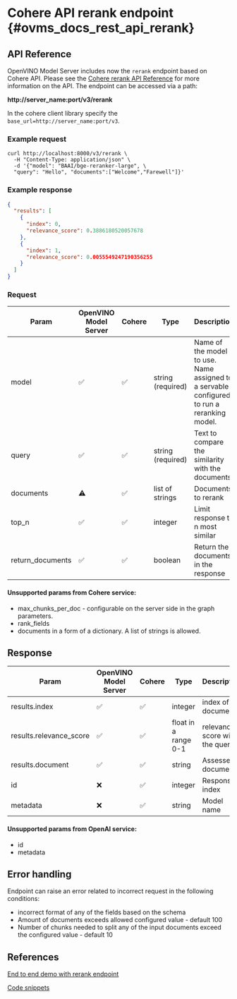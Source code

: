 # Cohere API rerank endpoint {#ovms_docs_rest_api_rerank}

## API Reference
OpenVINO Model Server includes now the `rerank` endpoint based on Cohere API.
Please see the [Cohere rerank API Reference](https://docs.cohere.com/reference/rerank) for more information on the API.
The endpoint can be accessed via a path:

<b>http://server_name:port/v3/rerank</b>

In the cohere client library specify the `base_url=http://server_name:port/v3`.

### Example request

```
curl http://localhost:8000/v3/rerank \
  -H "Content-Type: application/json" \
  -d '{"model": "BAAI/bge-reranker-large", \
  "query": "Hello", "documents":["Welcome","Farewell"]}'
```

### Example response

```json
{
  "results": [
    {
      "index": 0,
      "relevance_score": 0.3886180520057678
    },
    {
      "index": 1,
      "relevance_score": 0.0055549247190356255
    }
  ]
}
```


### Request

| Param | OpenVINO Model Server | Cohere | Type | Description |
|-----|----------|----------|---------|-----|
| model | ✅ | ✅ | string (required) | Name of the model to use. Name assigned to a servable configured to run a reranking model.  |
| query | ✅ | ✅ | string (required) | Text to compare the similarity with the documents |
| documents | ⚠️ | ✅ | list of strings  | Documents to rerank |
| top_n | ✅ | ✅ | integer  | Limit response to n most similar |
| return_documents | ✅ | ✅ | boolean  | Return the documents in the response |

#### Unsupported params from Cohere service:
- max_chunks_per_doc - configurable on the server side in the graph parameters.
- rank_fields
- documents in a form of a dictionary. A list of strings is allowed.

## Response

| Param | OpenVINO Model Server | Cohere | Type | Description |
|-----|----------|----------|---------|-----|
| results.index | ✅ | ✅ | integer | index of the document |
| results.relevance_score | ✅ | ✅ | float in a range 0-1 | relevance score with the query  |
| results.document | ✅ | ✅ | string | Assessed document |
| id | ❌ | ✅ | integer | Response index |
| metadata | ❌ | ✅ | string |  Model name

#### Unsupported params from OpenAI service:

- id
- metadata

## Error handling
Endpoint can raise an error related to incorrect request in the following conditions:
- incorrect format of any of the fields based on the schema
- Amount of documents exceeds allowed configured value - default 100
- Number of chunks needed to split any of the input documents exceed the configured value - default 10


## References

[End to end demo with rerank endpoint](../demos/rerank/README.md)

[Code snippets](./clients_genai.md)

